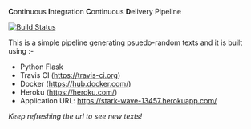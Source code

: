  **C**ontinuous **I**ntegration **C**ontinuous **D**elivery Pipeline

[![Build Status](https://travis-ci.org/suyash-dew/CICD.svg?branch=master)](https://travis-ci.org/suyash-dew/CICD)

This is a simple pipeline generating psuedo-random texts and it is built using :-

* Python Flask 
* Travis CI (https://travis-ci.org)
* Docker (https://hub.docker.com/)
* Heroku (https://heroku.com/)
* Application URL: https://stark-wave-13457.herokuapp.com/

*Keep refreshing the url to see new texts!*





